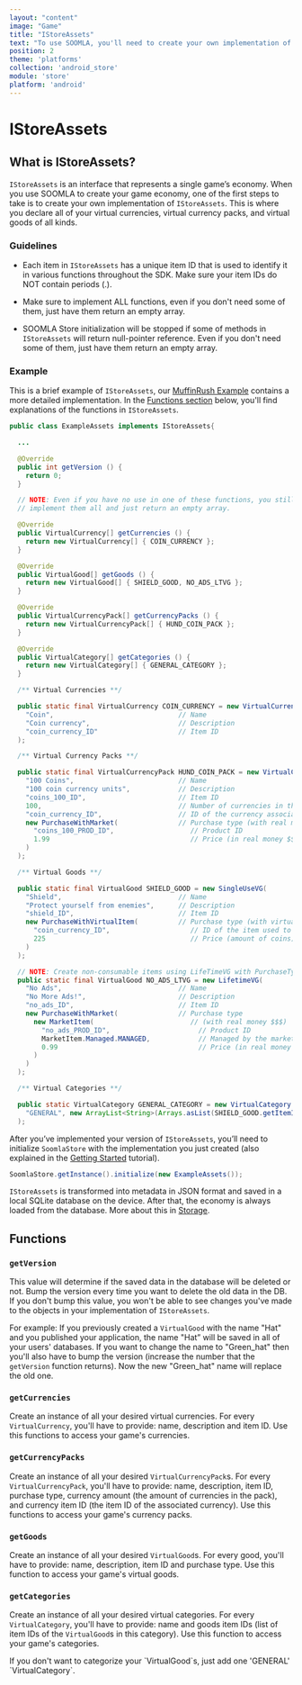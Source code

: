 ```yaml
---
layout: "content"
image: "Game"
title: "IStoreAssets"
text: "To use SOOMLA, you'll need to create your own implementation of IStoreAssets, an interface that represents your game’s economy."
position: 2
theme: 'platforms'
collection: 'android_store'
module: 'store'
platform: 'android'
---
```


# IStoreAssets

## What is IStoreAssets?

`IStoreAssets` is an interface that represents a single game’s economy. When you use SOOMLA to create your game economy, one of the first steps to take is to create your own implementation of `IStoreAssets`. This is where you declare all of your virtual currencies, virtual currency packs, and virtual goods of all kinds.

### Guidelines

- Each item in `IStoreAssets` has a unique item ID that is used to identify it in various functions throughout the SDK. Make sure your item IDs do NOT contain periods (.).

- Make sure to implement ALL functions, even if you don't need some of them, just have them return an empty array.

- SOOMLA Store initialization will be stopped if some of methods in `IStoreAssets` will return null-pointer reference. Even if you don't need some of them, just have them return an empty array.

### Example

This is a brief example of `IStoreAssets`, our [MuffinRush Example](https://github.com/soomla/android-store/blob/master/SoomlaAndroidStoreTest/src/com/soomla/test/MuffinRushAssets.java) contains a more detailed implementation. In the [Functions section](#functions) below, you'll find explanations of the functions in `IStoreAssets`.

``` java
public class ExampleAssets implements IStoreAssets{

  ...

  @Override
  public int getVersion () {
    return 0;
  }

  // NOTE: Even if you have no use in one of these functions, you still need to
  // implement them all and just return an empty array.

  @Override
  public VirtualCurrency[] getCurrencies () {
    return new VirtualCurrency[] { COIN_CURRENCY };
  }

  @Override
  public VirtualGood[] getGoods () {
    return new VirtualGood[] { SHIELD_GOOD, NO_ADS_LTVG };
  }

  @Override
  public VirtualCurrencyPack[] getCurrencyPacks () {
    return new VirtualCurrencyPack[] { HUND_COIN_PACK };
  }

  @Override
  public VirtualCategory[] getCategories () {
    return new VirtualCategory[] { GENERAL_CATEGORY };
  }

  /** Virtual Currencies **/

  public static final VirtualCurrency COIN_CURRENCY = new VirtualCurrency(
    "Coin",                               // Name
    "Coin currency",                      // Description
    "coin_currency_ID"                    // Item ID
  );

  /** Virtual Currency Packs **/

  public static final VirtualCurrencyPack HUND_COIN_PACK = new VirtualCurrencyPack(
    "100 Coins",                          // Name
    "100 coin currency units",            // Description
    "coins_100_ID",                       // Item ID
    100,                                  // Number of currencies in the pack
    "coin_currency_ID",                   // ID of the currency associated with this pack
    new PurchaseWithMarket(               // Purchase type (with real money $$$)
      "coins_100_PROD_ID",                   // Product ID
      1.99                                   // Price (in real money $$$)
    )
  );

  /** Virtual Goods **/

  public static final VirtualGood SHIELD_GOOD = new SingleUseVG(
    "Shield",                             // Name
    "Protect yourself from enemies",      // Description
    "shield_ID",                          // Item ID
    new PurchaseWithVirtualItem(          // Purchase type (with virtual currency)
      "coin_currency_ID",                    // ID of the item used to pay with
      225                                    // Price (amount of coins)
    )
  );

  // NOTE: Create non-consumable items using LifeTimeVG with PurchaseType of PurchaseWithMarket.
  public static final VirtualGood NO_ADS_LTVG = new LifetimeVG(
    "No Ads",                             // Name
    "No More Ads!",                       // Description
    "no_ads_ID",                          // Item ID
    new PurchaseWithMarket(               // Purchase type
      new MarketItem(                        // (with real money $$$)
        "no_ads_PROD_ID",                      // Product ID
        MarketItem.Managed.MANAGED,            // Managed by the market
        0.99                                   // Price (in real money $$$)
      )
    )
  );

  /** Virtual Categories **/

  public static VirtualCategory GENERAL_CATEGORY = new VirtualCategory (
    "GENERAL", new ArrayList<String>(Arrays.asList(SHIELD_GOOD.getItemId()))
  );

```

After you’ve implemented your version of `IStoreAssets`, you’ll need to initialize `SoomlaStore` with the implementation you just created (also explained in the [Getting Started](/android/store/Store_GettingStarted) tutorial).

``` cs
SoomlaStore.getInstance().initialize(new ExampleAssets());
```

`IStoreAssets` is transformed into metadata in JSON format and saved in a local SQLite database on the device. After that, the economy is always loaded from the database. More about this in [Storage](/android/store/Store_Storage).

## Functions

### `getVersion`

This value will determine if the saved data in the database will be deleted or not. Bump the version every time you want to delete the old data in the DB. If you don't bump this value, you won't be able to see changes you've made to the objects in your implementation of `IStoreAssets`.

For example: If you previously created a `VirtualGood` with the name "Hat" and you published your application, the name "Hat” will be saved in all of your users' databases. If you want to change the name to "Green_hat" then you'll also have to bump the version (increase the number that the `getVersion` function returns). Now the new "Green_hat" name will replace the old one.

### `getCurrencies`

Create an instance of all your desired virtual currencies. For every `VirtualCurrency`, you'll have to provide: name, description and item ID. Use this functions to access your game's currencies.

### `getCurrencyPacks`

Create an instance of all your desired `VirtualCurrencyPack`s. For every `VirtualCurrencyPack`, you'll have to provide: name, description, item ID, purchase type, currency amount (the amount of currencies in the pack), and currency item ID (the item ID of the associated currency). Use this functions to access your game's currency packs.

### `getGoods`

Create an instance of all your desired `VirtualGood`s. For every good, you'll have to provide: name, description, item ID and purchase type. Use this function to access your game's virtual goods.

### `getCategories`

Create an instance of all your desired virtual categories. For every `VirtualCategory`, you'll have to provide: name and goods item IDs (list of item IDs of the `VirtualGood`s in this category). Use this function to access your game's categories.

<div class="info-box">If you don't want to categorize your `VirtualGood`s, just add one 'GENERAL' `VirtualCategory`.</div>
